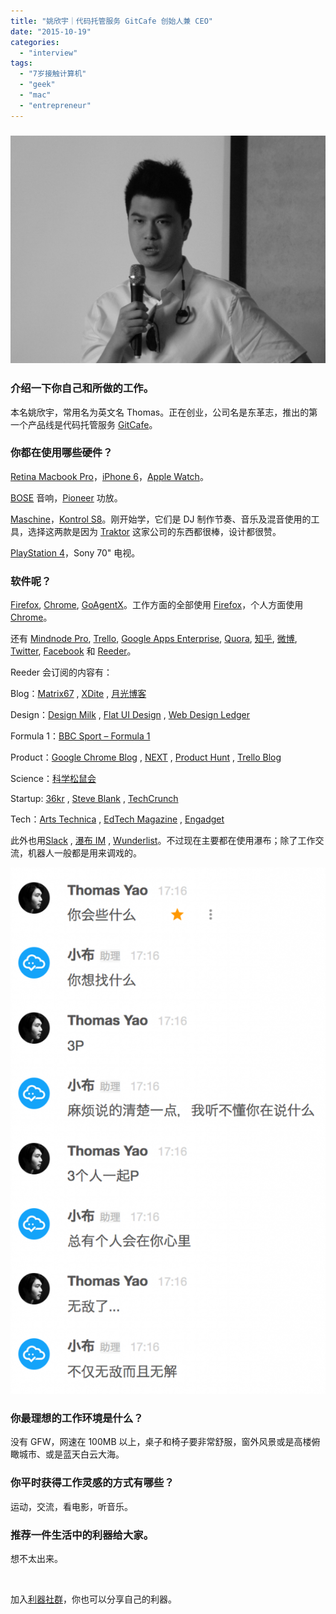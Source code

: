 ```yaml
---
title: "姚欣宇｜代码托管服务 GitCafe 创始人兼 CEO"
date: "2015-10-19"
categories: 
  - "interview"
tags: 
  - "7岁接触计算机"
  - "geek"
  - "mac"
  - "entrepreneur"
---
```


### ![yaoxinyu1](/images/yaoxinyu1-1415x1024.jpg)

### **介绍一下你自己和所做的工作。**

本名姚欣宇，常用名为英文名 Thomas。正在创业，公司名是东革志，推出的第一个产品线是代码托管服务 [GitCafe](https://gitcafe.com/)。

### 你都在使用哪些硬件？

[Retina Macbook Pro](https://www.apple.com/macbook-pro/features-retina/)，[iPhone 6](https://www.apple.com/shop/buy-iphone/iphone6)，[Apple Watch](https://www.apple.com/watch/)。

[BOSE](https://www.bose.cn/) 音响，[Pioneer](https://www.pioneerdj.com/en/) 功放。

[Maschine](https://www.native-instruments.com/en/products/maschine/)，[Kontrol S8](https://www.native-instruments.com/en/products/traktor/dj-controllers/traktor-kontrol-s8/)。刚开始学，它们是 DJ 制作节奏、音乐及混音使用的工具，选择这两款是因为 [Traktor](https://www.native-instruments.com/en/products/traktor/) 这家公司的东西都很棒，设计都很赞。

[PlayStation 4](https://www.playstation.com/en-us/explore/ps4/)，Sony 70" 电视。

### 软件呢？

[Firefox](https://www.mozilla.org/en-US/firefox/products/), [Chrome](https://www.google.com/chrome/browser/desktop/index.html), [GoAgentX](https://code.google.com/p/goagentx/)。工作方面的全部使用 [Firefox](https://www.mozilla.org/en-US/firefox/products/)，个人方面使用 [Chrome](https://www.google.com/chrome/browser/desktop/index.html)。

还有 [Mindnode Pro](https://mindnode.com/), [Trello](https://trello.com/), [Google Apps Enterprise](https://www.google.com/work/apps/business/), [Quora](https://www.quora.com/), [知乎](https://www.zhihu.com/), [微博](https://weibo.com/), [Twitter](https://twitter.com), [Facebook](https://facebook.com) 和 [Reeder](https://reederapp.com/)。

Reeder 会订阅的内容有：

Blog：[Matrix67](https://www.matrix67.com/blog/) , [XDite](https://blog.xdite.net/) , [月光博客](https://www.williamlong.info/)

Design：[Design Milk](https://design-milk.com/) , [Flat UI Design](https://fltdsgn.com/) , [Web Design Ledger](https://webdesignledger.com/) 

Formula 1：[BBC Sport – Formula 1](https://www.bbc.com/sport/0/formula1/) 

Product：[Google Chrome Blog](https://chrome.blogspot.com/) , [NEXT](https://next.36kr.com/posts) , [Product Hunt](https://www.producthunt.com/) , [Trello Blog](https://blog.trello.com/)

Science：[科学松鼠会](https://songshuhui.net/)

Startup: [36kr](https://36kr.com/) , [Steve Blank](https://steveblank.com/) , [TechCrunch](https://techcrunch.com/)

Tech：[Arts Technica](https://arstechnica.com/) , [EdTech Magazine](https://www.edtechmagazine.com/) , [Engadget](https://www.engadget.com/)

此外也用[Slack](https://slack.com/) , [瀑布 IM](https://beta.pubu.im/) , [Wunderlist](https://www.wunderlist.com/zh/)。不过现在主要都在使用瀑布；除了工作交流，机器人一般都是用来调戏的。

![Yaoxinyu_Robot](/images/Yaoxinyu_Robot-613x1024.png)

### 你最理想的工作环境是什么？

没有 GFW，网速在 100MB 以上，桌子和椅子要非常舒服，窗外风景或是高楼俯瞰城市、或是蓝天白云大海。

### 你平时获得工作灵感的方式有哪些？

运动，交流，看电影，听音乐。

### 推荐一件生活中的利器给大家。

想不太出来。

 

加入[利器社群](https://liqi.io/community/)，你也可以分享自己的利器。

